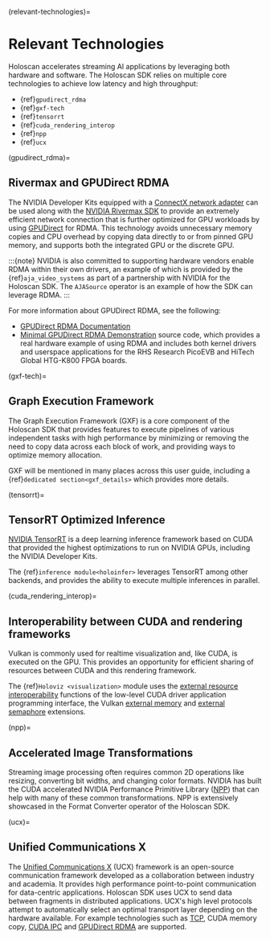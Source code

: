(relevant-technologies)=
# Relevant Technologies

Holoscan accelerates streaming AI applications by leveraging both hardware and software.
The Holoscan SDK relies on multiple core technologies to achieve low latency and high throughput:
- {ref}`gpudirect_rdma`
- {ref}`gxf-tech`
- {ref}`tensorrt`
- {ref}`cuda_rendering_interop`
- {ref}`npp`
- {ref}`ucx`

(gpudirect_rdma)=
## Rivermax and GPUDirect RDMA

The NVIDIA Developer Kits equipped with a [ConnectX network adapter](https://www.nvidia.com/en-us/networking/ethernet-adapters/) can be used along with the [NVIDIA Rivermax SDK](https://developer.nvidia.com/networking/rivermax) to provide an extremely efficient network connection that is further optimized for GPU workloads by using [GPUDirect](https://developer.nvidia.com/gpudirect) for RDMA. This technology avoids unnecessary memory copies and CPU overhead by copying data directly to or from pinned GPU memory, and supports both the integrated GPU or the discrete GPU.

:::{note}
NVIDIA is also committed to supporting hardware vendors enable RDMA within their own drivers, an example of which is provided by the {ref}`aja_video_systems` as part of a partnership with
NVIDIA for the Holoscan SDK. The `AJASource` operator is an example of how the SDK can leverage RDMA.
:::

For more information about GPUDirect RDMA, see the following:

- [GPUDirect RDMA Documentation](https://docs.nvidia.com/cuda/gpudirect-rdma/index.html)
- [Minimal GPUDirect RDMA Demonstration](https://github.com/NVIDIA/jetson-rdma-picoevb)
    source code, which provides a real hardware example of using RDMA
    and includes both kernel drivers and userspace applications for
    the RHS Research PicoEVB and HiTech Global HTG-K800 FPGA boards.

(gxf-tech)=
## Graph Execution Framework

The Graph Execution Framework (GXF) is a core component of the Holoscan SDK that provides features to execute pipelines of various independent tasks with high performance by minimizing or removing the need to copy data across each block of work, and providing ways to optimize memory allocation.

GXF will be mentioned in many places across this user guide, including a {ref}`dedicated section<gxf_details>` which provides more details.

(tensorrt)=
## TensorRT Optimized Inference

[NVIDIA TensorRT](https://developer.nvidia.com/tensorrt) is a deep learning inference framework based on CUDA that provided the highest optimizations to run on NVIDIA GPUs, including the NVIDIA Developer Kits.

The {ref}`inference module<holoinfer>` leverages TensorRT among other backends, and provides the ability to execute multiple inferences in parallel.

(cuda_rendering_interop)=
## Interoperability between CUDA and rendering frameworks

Vulkan is commonly used for realtime visualization and, like CUDA, is executed on the GPU. This provides an opportunity for efficient sharing of resources between CUDA and this rendering framework.

The {ref}`Holoviz <visualization>` module uses the [external resource interoperability](https://docs.nvidia.com/cuda/cuda-driver-api/group__CUDA__EXTRES__INTEROP.html) functions of the low-level CUDA driver application programming interface, the Vulkan [external memory](https://registry.khronos.org/vulkan/specs/1.3-extensions/man/html/VK_KHR_external_memory_fd.html) and [external semaphore](https://registry.khronos.org/vulkan/specs/1.3-extensions/man/html/VK_KHR_external_semaphore.html) extensions.

(npp)=
## Accelerated Image Transformations

Streaming image processing often requires common 2D operations like resizing, converting bit widths, and changing color formats. NVIDIA has built the CUDA accelerated NVIDIA Performance Primitive Library ([NPP](https://docs.nvidia.com/cuda/npp/index.html)) that can help with many of these common transformations. NPP is extensively showcased in the Format Converter operator of the Holoscan SDK.

(ucx)=
## Unified Communications X

The [Unified Communications X](https://openucx.org/) (UCX) framework is an open-source communication framework developed as a collaboration between industry and academia. It provides high performance point-to-point communication for data-centric applications. Holoscan SDK uses UCX to send data between fragments in distributed applications. UCX's high level protocols attempt to automatically select an optimal transport layer depending on the hardware available. For example technologies such as [TCP](https://en.wikipedia.org/wiki/Transmission_Control_Protocol), CUDA memory copy, [CUDA IPC](https://docs.nvidia.com/cuda/cuda-c-programming-guide/index.html#interprocess-communication) and [GPUDirect RDMA](https://docs.nvidia.com/cuda/gpudirect-rdma/index.html) are supported.
